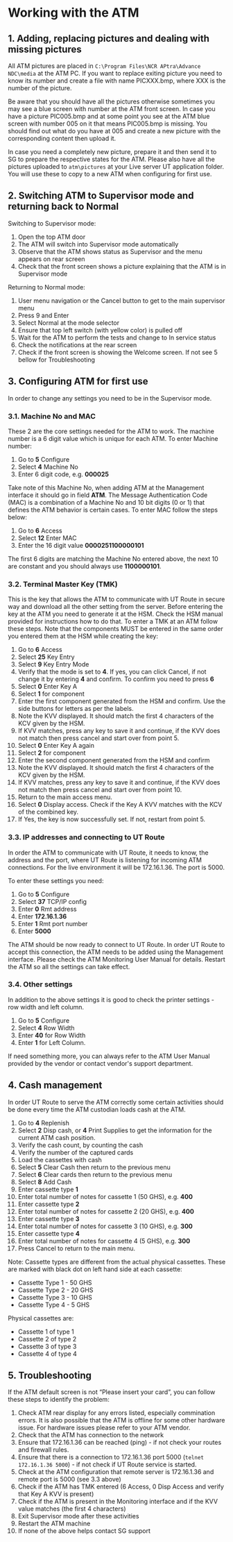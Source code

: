 # Working with the ATM

## 1. Adding, replacing pictures and dealing with missing pictures

All ATM pictures are placed in `C:\Program Files\NCR APtra\Advance NDC\media` at the ATM PC.
If you want to replace  exiting picture you need to know its number and create a file with
name PICXXX.bmp, where XXX is the number of the picture.

Be aware that you should have all the pictures otherwise sometimes you may see a blue screen with number at the ATM front screen.
In case you have a picture PIC005.bmp and at some point you see at the ATM blue screen with number 005 on it that means PIC005.bmp is missing.
You should find out what do you have at 005 and create a new picture with the corresponding content then upload it.

In case you need a completely new picture, prepare it and then send it to SG to prepare the respective states for the ATM.
Please also have all the pictures uploaded to `atm\pictures` at your Live server UT application folder.
You will use these to copy to a new ATM when configuring for first use.

## 2. Switching ATM to Supervisor mode and returning back to Normal

Switching to Supervisor mode:

1. Open the top ATM door
1. The ATM will switch into Supervisor mode automatically
1. Observe that the ATM shows status as Supervisor and the menu appears on rear screen
1. Check that the front screen shows a picture explaining that the ATM is in Supervisor mode

Returning to Normal mode:

1. User menu navigation or the Cancel button to get to the main supervisor menu
1. Press 9 and Enter
1. Select Normal at the mode selector
1. Ensure that top left switch (with yellow color) is pulled off
1. Wait for the ATM to perform the tests and change to In service status
1. Check the notifications at the rear screen
1. Check if the front screen is showing the Welcome screen. If not see 5 bellow for Troubleshooting

## 3. Configuring ATM for first use

In order to change any settings you need to be in the Supervisor mode.

### 3.1. Machine No and MAC

These 2 are the core settings needed for the ATM to work.
The machine number is a 6 digit value which is unique for each ATM. To enter Machine number:

1. Go to **5** Configure
1. Select **4** Machine No
1. Enter 6 digit code, e.g. **000025**


Take note of this Machine No, when adding ATM at the Management interface it should go in field **ATM**.
The Message Authentication Code (MAC) is a combination of a Machine No and 10 bit digits (0 or 1) that defines the ATM behavior is certain cases. To enter MAC follow the steps below:

1. Go to **6** Access
1. Select **12** Enter MAC
1. Enter the 16 digit value **0000251100000101**


The first 6 digits are matching the Machine No entered above, the next 10 are constant and you should always use **1100000101**.

### 3.2. Terminal Master Key (TMK)

This is the key that allows the ATM to communicate with UT Route in secure way and download all the other setting from the server.
Before entering the key at the ATM you need to generate it at the HSM. Check the HSM manual provided for instructions how to do that.
To enter a TMK at an ATM follow these steps. Note that the components MUST be entered in the same order you entered them at the HSM while creating the key:

1. Go to **6** Access
1. Select **25** Key Entry
1. Select **9** Key Entry Mode
1. Verify that the mode is set to **4**. If yes, you can click Cancel, if not change it by entering **4** and confirm. To confirm you need to press **6**
1. Select **0** Enter Key A
1. Select **1** for component
1. Enter the first component generated from the HSM and confirm. Use the side buttons for letters as per the labels.
1. Note the KVV displayed. It should match the first 4 characters of the KCV given by the HSM.
1. If KVV matches, press any key to save it and continue, if the KVV does not match then press cancel and start over from point 5.
1. Select **0** Enter Key A again
1. Select **2** for component
1. Enter the second component generated from the HSM and confirm
1. Note the KVV displayed. It should match the first 4 characters of the KCV given by the HSM.
1. If KVV matches, press any key to save it and continue, if the KVV does not match then press cancel and start over from point 10.
1. Return to the main access menu.
1. Select **0** Display access. Check if the Key A KVV matches with the KCV of the combined key.
1. If Yes, the key is now successfully set. If not, restart from point 5.

### 3.3. IP addresses and connecting to UT Route

In order the ATM to communicate with UT Route, it needs to know, the address and the port, where UT Route is listening for incoming ATM connections. For the live environment it
will be 172.16.1.36. The port is 5000.

To enter these settings you need:

1. Go to **5** Configure
1. Select **37** TCP/IP config
1. Enter **0** Rmt address
1. Enter **172.16.1.36**
1. Enter **1** Rmt port number
1. Enter **5000**

The ATM should be now ready to connect to UT Route. In order UT Route to accept this connection, the ATM needs to be added using the Management interface.
Please check the ATM Monitoring User Manual for details. Restart the ATM so all the settings can take effect.

### 3.4. Other settings

In addition to the above settings it is good to check the printer settings - row width and left column.

1. Go to **5** Configure
1. Select **4** Row Width
1. Enter **40** for Row Width
1. Enter **1** for Left Column.

If need something more, you can always refer to the ATM User Manual provided by the vendor or contact vendor's support department.

## 4. Cash management

In order UT Route to serve the ATM correctly some certain activities should be done every time the ATM custodian loads cash at the ATM.

1. Go to **4** Replenish
1. Select **2** Disp cash, or **4** Print Supplies to get the information for the current ATM cash position.
1. Verify the cash count, by counting the cash
1. Verify the number of the captured cards
1. Load the cassettes with cash
1. Select **5** Clear Cash then return to the previous menu
1. Select **6** Clear cards then return to the previous menu
1. Select **8** Add Cash
1. Enter cassette type **1**
1. Enter total number of notes for cassette 1 (50 GHS), e.g. **400**
1. Enter cassette type **2**
1. Enter total number of notes for cassette 2 (20 GHS), e.g. **400**
1. Enter cassette type **3**
1. Enter total number of notes for cassette 3 (10 GHS), e.g. **300**
1. Enter cassette type **4**
1. Enter total number of notes for cassette 4 (5 GHS), e.g. **300**
1. Press Cancel to return to the main menu.

Note: Cassette types are different from the actual physical cassettes. These are marked with black dot on left hand side at each cassette:

* Cassette Type 1 - 50 GHS
* Cassette Type 2 - 20 GHS
* Cassette Type 3 - 10 GHS
* Cassette Type 4 - 5 GHS

Physical cassettes are:

* Cassette 1 of type 1
* Cassette 2 of type 2
* Cassette 3 of type 3
* Cassette 4 of type 4

## 5. Troubleshooting

If the ATM default screen is not “Please insert your card”, you can follow these steps to identify the problem:

1. Check ATM rear display for any errors listed, especially commination errors. It is also possible that the ATM is offline for some other hardware issue. For hardware issues please refer to your ATM vendor.
1. Check that the ATM has connection to the network
1. Ensure that 172.16.1.36 can be reached (ping) - if not check your routes and firewall rules.
1. Ensure that there is a connection to 172.16.1.36 port 5000 (`telnet 172.16.1.36 5000`) - if not check if UT Route service is started.
1. Check at the ATM configuration that remote server is 172.16.1.36 and remote port is 5000 (see 3.3 above)
1. Check if the ATM has TMK entered (6 Access, 0 Disp Access and verify that Key A KVV is present)
1. Check if the ATM is present in the Monitoring interface and if the KVV value matches (the first 4 characters)
1. Exit Supervisor mode after these activities
1. Restart the ATM machine
1. If none of the above helps contact SG support
